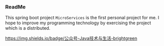 ### ReadMe

This spring boot  project `MicroServices` is the first personal project for me. I hope to improve my programming technology by exercising the project which is a distributed.

https://img.shields.io/badge/公众号-Java技术与生活-brightgreen

